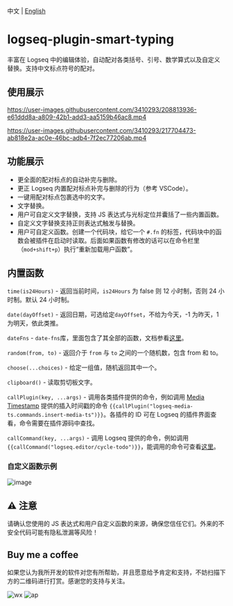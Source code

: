 中文 | [English](README.en.md)

# logseq-plugin-smart-typing

丰富在 Logseq 中的编辑体验，自动配对各类括号、引号、数学算式以及自定义替换。支持中文标点符号的配对。

## 使用展示

https://user-images.githubusercontent.com/3410293/208813936-e61ddd8a-a809-42b1-add3-aa5159b46ac8.mp4

https://user-images.githubusercontent.com/3410293/217704473-ab818e2a-ac0e-46bc-adb4-7f2ec77206ab.mp4

## 功能展示

- 更全面的配对标点的自动补完与删除。
- 更正 Logseq 内置配对标点补完与删除的行为（参考 VSCode）。
- 一键用配对标点包裹选中的文字。
- 文字替换。
- 用户可自定义文字替换，支持 JS 表达式与光标定位并囊括了一些内置函数。
- 自定义文字替换支持正则表达式触发与替换。
- 用户可自定义函数。创建一个代码块，给它一个 `#.fn` 的标签，代码块中的函数会被插件在启动时读取。后面如果函数有修改的话可以在命令栏里（`mod+shift+p`）执行“重新加载用户函数”。

## 内置函数

`time(is24Hours)` - 返回当前时间，`is24Hours` 为 false 则 12 小时制，否则 24 小时制。默认 24 小时制。

`date(dayOffset)` - 返回日期，可选给定`dayOffset`，不给为今天，-1 为昨天，1 为明天，依此类推。

`dateFns` - `date-fns`库，里面包含了其全部的函数，文档参看[这里](https://date-fns.org/v2.29.3/docs/Getting-Started)。

`random(from, to)` - 返回介于 `from` 与 `to` 之间的一个随机数，包含 from 和 to。

`choose(...choices)` - 给定一组值，随机返回其中一个。

`clipboard()` - 读取剪切板文字。

`callPlugin(key, ...args)` - 调用各类插件提供的命令，例如调用 [Media Timestamp](https://github.com/sethyuan/logseq-plugin-media-ts) 提供的插入时间戳的命令 `{{callPlugin("logseq-media-ts.commands.insert-media-ts")}}`。各插件的 ID 可在 Logseq 的插件界面查看，命令需要在插件源码中查找。

`callCommand(key, ...args)` - 调用 Logseq 提供的命令，例如调用 `{{callCommand("logseq.editor/cycle-todo")}}`，能调用的命令可查看[这里](https://logseq.github.io/plugins/types/ExternalCommandType.html)。

### 自定义函数示例

![image](https://user-images.githubusercontent.com/3410293/208601883-7c4e421e-43d4-43b1-8438-4cfdf59d030a.png)

## ⚠️ 注意

请确认您使用的 JS 表达式和用户自定义函数的来源，确保您信任它们。外来的不安全代码可能有隐私泄漏等风险！

## Buy me a coffee

如果您认为我所开发的软件对您有所帮助，并且愿意给予肯定和支持，不妨扫描下方的二维码进行打赏。感谢您的支持与关注。

![wx](https://user-images.githubusercontent.com/3410293/236807219-cf21180a-e7f8-44a9-abde-86e1e6df999b.jpg) ![ap](https://user-images.githubusercontent.com/3410293/236807256-f79768a7-16e0-4cbf-a9f3-93f230feee30.jpg)
